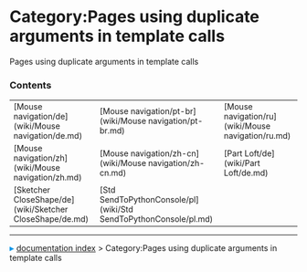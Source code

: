 # Category:Pages using duplicate arguments in template calls
Pages using duplicate arguments in template calls

### Contents

|     |     |     |
| --- | --- | --- |
| [Mouse navigation/de](wiki/Mouse navigation/de.md) | [Mouse navigation/pt-br](wiki/Mouse navigation/pt-br.md) | [Mouse navigation/ru](wiki/Mouse navigation/ru.md) |
| [Mouse navigation/zh](wiki/Mouse navigation/zh.md) | [Mouse navigation/zh-cn](wiki/Mouse navigation/zh-cn.md) | [Part Loft/de](wiki/Part Loft/de.md) |
| [Sketcher CloseShape/de](wiki/Sketcher CloseShape/de.md) | [Std SendToPythonConsole/pl](wiki/Std SendToPythonConsole/pl.md) |



---
![](images/Right_arrow.png) [documentation index](../README.md) > Category:Pages using duplicate arguments in template calls
